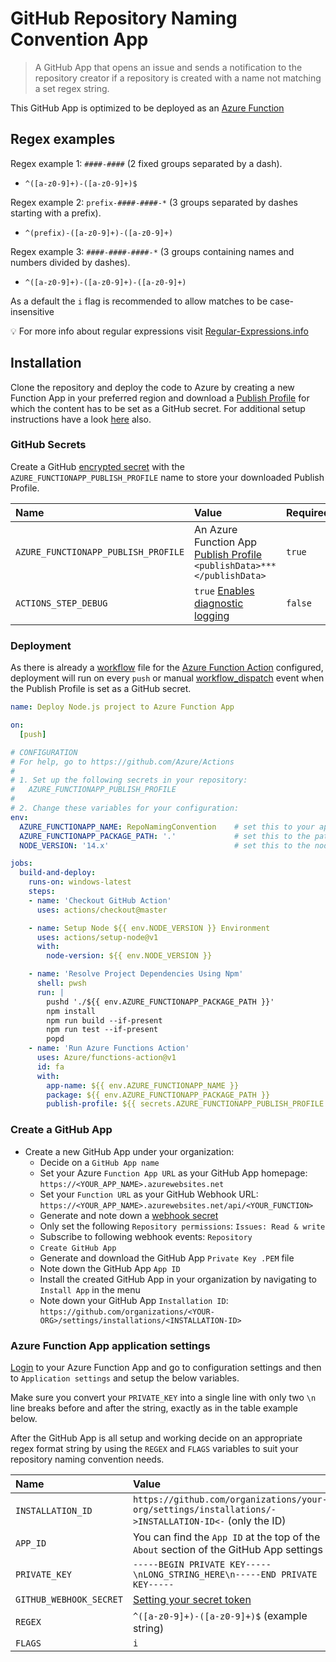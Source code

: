 # GitHub Repository Naming Convention App

>A GitHub App that opens an issue and sends a notification to the repository creator if a repository is created with a name not matching a set regex string.

This GitHub App is optimized to be deployed as an [Azure Function](https://docs.microsoft.com/en-us/azure/azure-functions/functions-overview)

## Regex examples

Regex example 1: `####-####` (2 fixed groups separated by a dash).

- `^([a-z0-9]+)-([a-z0-9]+)$`

Regex example 2: `prefix-####-####-*` (3 groups separated by dashes starting with a prefix).
- `^(prefix)-([a-z0-9]+)-([a-z0-9]+)`

Regex example 3: `####-####-####-*` (3 groups containing names and numbers divided by dashes).

- `^([a-z0-9]+)-([a-z0-9]+)-([a-z0-9]+)`

As a default the `i` flag is recommended to allow matches to be case-insensitive

:bulb: For more info about regular expressions visit [Regular-Expressions.info](https://www.regular-expressions.info)

## Installation

Clone the repository and deploy the code to Azure by creating a new Function App in your preferred region and download a [Publish Profile](https://docs.microsoft.com/en-us/azure/azure-functions/functions-how-to-github-actions?tabs=javascript) for which the content has to be set as a GitHub secret. For additional setup instructions have a look [here](https://github.com/marketplace/actions/azure-functions-action#using-publish-profile-as-deployment-credential-recommended) also.

### GitHub Secrets

Create a GitHub [encrypted secret](https://docs.github.com/en/actions/reference/encrypted-secrets) with the `AZURE_FUNCTIONAPP_PUBLISH_PROFILE` name to store your downloaded Publish Profile.

| Name                                | Value                                                                    | Required |
| :-----------------------------------| :----------------------------------------------------------------------- | :------- |
| `AZURE_FUNCTIONAPP_PUBLISH_PROFILE` | An Azure Function App [Publish Profile] `<publishData>***</publishData>` | `true`   |
| `ACTIONS_STEP_DEBUG`                | `true` [Enables diagnostic logging]                                      | `false`  |

### Deployment

As there is already a [workflow](.github/workflows/main.yml) file for the [Azure Function Action](https://github.com/Azure/functions-action) configured, deployment will run on every `push` or manual [workflow_dispatch](https://docs.github.com/en/actions/managing-workflow-runs/manually-running-a-workflow) event when the Publish Profile is set as a GitHub secret.

```yml
name: Deploy Node.js project to Azure Function App

on:
  [push]

# CONFIGURATION
# For help, go to https://github.com/Azure/Actions
#
# 1. Set up the following secrets in your repository:
#   AZURE_FUNCTIONAPP_PUBLISH_PROFILE
#
# 2. Change these variables for your configuration:
env:
  AZURE_FUNCTIONAPP_NAME: RepoNamingConvention    # set this to your application's name
  AZURE_FUNCTIONAPP_PACKAGE_PATH: '.'             # set this to the path to your web app project, defaults to the repository root
  NODE_VERSION: '14.x'                            # set this to the node version to use (supports 8.x, 10.x, 12.x)

jobs:
  build-and-deploy:
    runs-on: windows-latest
    steps:
    - name: 'Checkout GitHub Action'
      uses: actions/checkout@master

    - name: Setup Node ${{ env.NODE_VERSION }} Environment
      uses: actions/setup-node@v1
      with:
        node-version: ${{ env.NODE_VERSION }}

    - name: 'Resolve Project Dependencies Using Npm'
      shell: pwsh
      run: |
        pushd './${{ env.AZURE_FUNCTIONAPP_PACKAGE_PATH }}'
        npm install
        npm run build --if-present
        npm run test --if-present
        popd
    - name: 'Run Azure Functions Action'
      uses: Azure/functions-action@v1
      id: fa
      with:
        app-name: ${{ env.AZURE_FUNCTIONAPP_NAME }}
        package: ${{ env.AZURE_FUNCTIONAPP_PACKAGE_PATH }}
        publish-profile: ${{ secrets.AZURE_FUNCTIONAPP_PUBLISH_PROFILE }}
```

### Create a GitHub App

- Create a new GitHub App under your organization:
  - Decide on a `GitHub App name`
  - Set your Azure `Function App URL` as your GitHub App homepage: `https://<YOUR_APP_NAME>.azurewebsites.net`
  - Set your `Function URL` as your GitHub Webhook URL: `https://<YOUR_APP_NAME>.azurewebsites.net/api/<YOUR_FUNCTION>`
  - Generate and note down a [webhook secret](https://docs.github.com/en/developers/webhooks-and-events/securing-your-webhooks)
  - Only set the following `Repository permissions`: `Issues: Read & write`
  - Subscribe to following webhook events: `Repository`
  - `Create GitHub App`
  - Generate and download the GitHub App `Private Key .PEM` file
  - Note down the GitHub App `App ID`
  - Install the created GitHub App in your organization by navigating to `Install App` in the menu
  - Note down your GitHub App `Installation ID`: `https://github.com/organizations/<YOUR-ORG>/settings/installations/<INSTALLATION-ID>`
  
### Azure Function App application settings

[Login](https://portal.azure.com) to your Azure Function App and go to configuration settings and then to `Application settings` and setup the below variables.

Make sure you convert your `PRIVATE_KEY` into a single line with only two `\n` line breaks before and after the string, exactly as in the table example below.

After the GitHub App is all setup and working decide on an appropriate regex format string by using the `REGEX` and `FLAGS` variables to suit your repository naming convention needs.


| Name                                | Value                                                                                                | Required |
| :-----------------------------------| :--------------------------------------------------------------------------------------------------- | :------- |
| `INSTALLATION_ID`                   | `https://github.com/organizations/your-org/settings/installations/->INSTALLATION-ID<-` (only the ID) | `true`   |
| `APP_ID`                            | You can find the `App ID` at the top of the `About` section of the GitHub App settings               | `true`   |
| `PRIVATE_KEY`                       | `-----BEGIN PRIVATE KEY-----\nLONG_STRING_HERE\n-----END PRIVATE KEY-----`                           | `true`   |
| `GITHUB_WEBHOOK_SECRET`             | [Setting your secret token]                                                                          | `true`   |
| `REGEX`                             |`^([a-z0-9]+)-([a-z0-9]+)$` (example string)                                                          | `true`   |
| `FLAGS`                             | `i`                                                                                                  | `false`  |


[Enables diagnostic logging]: https://docs.github.com/en/actions/managing-workflow-runs/enabling-debug-logging#enabling-runner-diagnostic-logging 'Enabling runner diagnostic logging'

[Publish Profile]: https://github.com/Azure/functions-action#using-publish-profile-as-deployment-credential-recommended 'Azure Publish Profile'

[Setting your secret token]: https://docs.github.com/en/developers/webhooks-and-events/securing-your-webhooks#setting-your-secret-token 'Setting your secret token'
